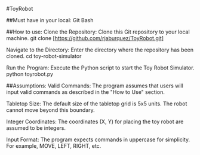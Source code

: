 #ToyRobot

##Must have in your local:
Git Bash


##How to use:
Clone the Repository: Clone this Git repository to your local machine.
git clone [https://github.com/rjaburquez/ToyRobot.git]

Navigate to the Directory: Enter the directory where the repository has been cloned.
cd toy-robot-simulator

Run the Program: Execute the Python script to start the Toy Robot Simulator.
python toyrobot.py


##Assumptions:
Valid Commands: The program assumes that users will input valid commands as described in the "How to Use" section.

Tabletop Size: The default size of the tabletop grid is 5x5 units. The robot cannot move beyond this boundary.

Integer Coordinates: The coordinates (X, Y) for placing the toy robot are assumed to be integers.

Input Format: The program expects commands in uppercase for simplicity. For example, MOVE, LEFT, RIGHT, etc.
